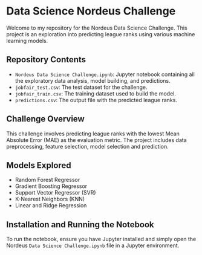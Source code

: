 # Data Science Nordeus Challenge

Welcome to my repository for the Nordeus Data Science Challenge. This project is an exploration into predicting league ranks using various machine learning models.

## Repository Contents
- `Nordeus Data Science Challenge.ipynb`: Jupyter notebook containing all the exploratory data analysis, model building, and predictions.
- `jobfair_test.csv`: The test dataset for the challenge.
- `jobfair_train.csv`: The training dataset used to build the model.
- `predictions.csv`: The output file with the predicted league ranks.

## Challenge Overview
This challenge involves predicting league ranks with the lowest Mean Absolute Error (MAE) as the evaluation metric. The project includes data preprocessing, feature selection, model selection and prediction.

## Models Explored
- Random Forest Regressor
- Gradient Boosting Regressor
- Support Vector Regressor (SVR)
- K-Nearest Neighbors (KNN)
- Linear and Ridge Regression

## Installation and Running the Notebook
To run the notebook, ensure you have Jupyter installed and simply open the Nordeus `Data Science Challenge.ipynb` file in a Jupyter environment.


